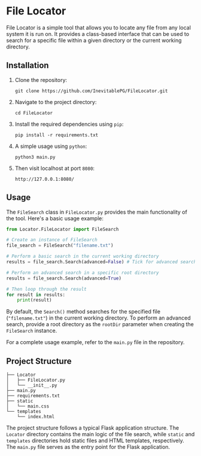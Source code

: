 # File Locator

File Locator is a simple tool that allows you to locate any file from any local system it is run on. It provides a class-based interface that can be used to search for a specific file within a given directory or the current working directory.

## Installation

1. Clone the repository:

   ```
   git clone https://github.com/InevitablePG/FileLocator.git
   ```

2. Navigate to the project directory:

   ```
   cd FileLocator
   ```

3. Install the required dependencies using `pip`:

   ```
   pip install -r requirements.txt
   ```

4. A simple usage using `python`:
   ```
   python3 main.py
   ```

5. Then visit localhost at port `8080`:
   ```
   http://127.0.0.1:8080/
   ```

## Usage

The `FileSearch` class in `FileLocator.py` provides the main functionality of the tool. Here's a basic usage example:

```python
from Locator.FileLocator import FileSearch

# Create an instance of FileSearch
file_search = FileSearch("filename.txt")

# Perform a basic search in the current working directory
results = file_search.Search(advanced=False) # Tick for advanced search

# Perform an advanced search in a specific root directory
results = file_search.Search(advanced=True)

# Then loop through the result
for result in results:
    print(result)
```

By default, the `Search()` method searches for the specified file (`"filename.txt"`) in the current working directory. To perform an advanced search, provide a root directory as the `rootDir` parameter when creating the `FileSearch` instance.

For a complete usage example, refer to the `main.py` file in the repository.

## Project Structure

```
├── Locator
│   ├── FileLocator.py
│   └── __init__.py
├── main.py
├── requirements.txt
├── static
│   └── main.css
└── templates
    └── index.html
```

The project structure follows a typical Flask application structure. The `Locator` directory contains the main logic of the file search, while `static` and `templates` directories hold static files and HTML templates, respectively. The `main.py` file serves as the entry point for the Flask application.


